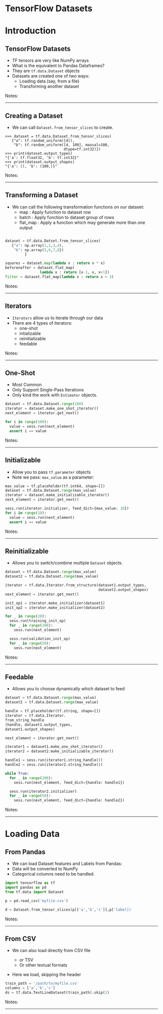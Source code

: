 TensorFlow Datasets 
======

# Introduction 

## TensorFlow Datasets 

 * TF tensors are very like NumPy arrays
 * What is the equivalent to Pandas Dataframes?
 * They are `tf.data.Dataset` objects
 * Datasets are created one of two ways:
    - Loading data (say, from a file)
    - Transforming another dataset


Notes:

---

## Creating a Dataset

 * We can call `Dataset.from_tensor_slices` to create.

```pycon
>>> dataset = tf.data.Dataset.from_tensor_slices(
   {"a": tf.random_uniform([4]),
    "b": tf.random_uniform([4, 100], maxval=100, 
                           dtype=tf.int32)})
>>> print(dataset.output_types)  
"{'a': tf.float32, 'b': tf.int32}"
>>> print(dataset.output_shapes)  
"{'a': (), 'b': (100,)}"
```
<!-- {"left" : 0.0, "top" : 1.75, "height" : 2.74, "width" : 10.25} -->



Notes:

---


## Transforming a Dataset

  * We can call the following transformation functions on our dataset: 
    - map : Apply function to dataset row
    - batch : Apply function to dataset group of rows
    - flat_map : Apply a function which may generate more than one output

```python

dataset = tf.data.Datset.from_tensor_slices(
   {"a": np.array(1,2,3,4),
    "b": np.array(5,6,7,8})
         } 

squares = dataset.map(lambda x : return x * x)
beforenafter = dataset.flat_map(
                lambda x : return [x-1, x, x+1])
filter = dataset.flat_map(lambda x : return x > 3)
```
<!-- {"left" : 0.0, "top" : 3.57, "height" : 2.98, "width" : 10.25} -->



Notes:

---

## Iterators

  * `Iterators` allow us to iterate through our data
  * There are 4 types of iterators:
    - one-shot
    - intializable
    - reinitializable
    - feedable



Notes:

---

## One-Shot
  * Most Common
  * Only Support Single-Pass Iterations
  * Only kind the work with `Estimator` objects.

```python
dataset = tf.data.Dataset.range(100)
iterator = dataset.make_one_shot_iterator()
next_element = iterator.get_next()

for i in range(100):
  value = sess.run(next_element)
  assert i == value
```
<!-- {"left" : 0.0, "top" : 2.63, "height" : 2.74, "width" : 10.25} -->

Notes:

---

## Initializable
  * Allow you to pass `tf.parameter` objects
  * Note we pass: `max_value` as a parameter:
  
```python
max_value = tf.placeholder(tf.int64, shape=[])
dataset = tf.data.Dataset.range(max_value)
iterator = dataset.make_initializable_iterator()
next_element = iterator.get_next()

sess.run(iterator.initializer, feed_dict={max_value: 10})
for i in range(10):
  value = sess.run(next_element)
  assert i == value
```
<!-- {"left" : 0.0, "top" : 2.19, "height" : 2.65, "width" : 10.25} -->



Notes:

---

## Reinitializable

  * Allows you to switch/combine multiple `Dataset` objects.

```python
dataset = tf.data.Dataset.range(max_value)
dataset2 = tf.data.Dataset.range(max_value)

iterator = tf.data.Iterator.from_structure(dataset1.output_types,
                                           dataset2.output_shapes)
next_element = iterator.get_next()

init_op1 = iterator.make_initializer(dataset1)
init_op2 = iterator.make_initializer(dataset2)

for _ in range(20):
  sess.run(training_init_op)
  for _ in range(100):
    sess.run(next_element)

  sess.run(validation_init_op)
  for _ in range(50):
    sess.run(next_element)
```
<!-- {"left" : 0.0, "top" : 2.19, "height" : 3.98, "width" : 10.25} -->



Notes:

---

## Feedable
  * Allows you to choose dynamically which dataset to feed

```python
dataset = tf.data.Dataset.range(max_value)
dataset2 = tf.data.Dataset.range(max_value)

handle = tf.placeholder(tf.string, shape=[])
iterator = tf.data.Iterator.
from_string_handle
(handle, dataset1.output_types, 
dataset1.output_shapes)

next_element = iterator.get_next()

iterator1 = dataset1.make_one_shot_iterator()
iterator2 = dataset2.make_initializable_iterator()

handle1 = sess.run(iterator1.string_handle())
handle2 = sess.run(iterator2.string_handle())

while True:
  for _ in range(200):
    sess.run(next_element, feed_dict={handle: handle1})

  sess.run(iterator2.initializer)
  for _ in range(50):
    sess.run(next_element, feed_dict={handle: handle2})

```
<!-- {"left" : 0.0, "top" : 1.34, "height" : 6.05, "width" : 10.25} -->



Notes:

---

# Loading Data

## From Pandas

  * We can load Dataset features and Labels from Pandas:
  * Data will be converted to NumPy
  * Categorical columns need to be handled.

```python
import tensorflow as tf
import pandas as pd
from tf.data import Dataset

p = pd.read_csv('myfile.csv')

d = Dataset.from_tensor_slices(p[['a','b','c']],p['label])

```
<!-- {"left" : 0.0, "top" : 2.47, "height" : 2.78, "width" : 10.25} -->


Notes:

---

## From CSV

  * We can also load directly from CSV file
    - or TSV
    - Or other textual formats

  * Here we load, skipping the header

```python
train_path = '/path/to/myfile.csv'
columns = ['a','b','c']
ds = tf.data.TextLineDataset(train_path).skip(1)
```
<!-- {"left" : 0.0, "top" : 3.28, "height" : 1.25, "width" : 10.25} -->


Notes:

---




